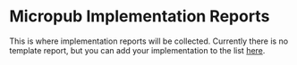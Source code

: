 # Micropub Implementation Reports

This is where implementation reports will be collected. Currently there is no template report, but you can add your implementation to the list [here](https://github.com/aaronpk/Micropub/blob/master/implementations/index.md).
